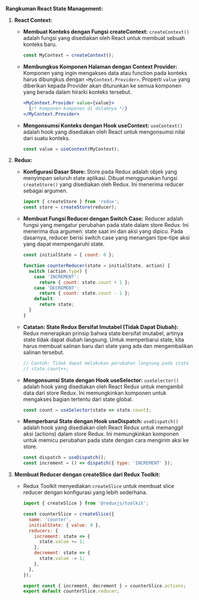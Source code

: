 
**Rangkuman React State Management:**

1. **React Context:**
   - **Membuat Konteks dengan Fungsi createContext:**
		`createContext()` adalah fungsi yang disediakan oleh React untuk membuat sebuah konteks baru.
     ```jsx
     const MyContext = createContext();
     ```
   - **Membungkus Komponen Halaman dengan Context Provider:**
	   Komponen yang ingin mengakses data atau function pada konteks harus dibungkus dengan `<MyContext.Provider>`. Properti `value` yang diberikan kepada Provider akan diturunkan ke semua komponen yang berada dalam hirarki konteks tersebut.
     ```jsx
     <MyContext.Provider value={value}>
       {/* Komponen-komponen di dalamnya */}
     </MyContext.Provider>
     ```
   - **Mengonsumsi Konteks dengan Hook useContext:**
	   `useContext()` adalah hook yang disediakan oleh React untuk mengonsumsi nilai dari suatu konteks.
     ```jsx
     const value = useContext(MyContext);
     ```

2. **Redux:**
   - **Konfigurasi Dasar Store:**
	Store pada Redux adalah objek yang menyimpan seluruh state aplikasi. Dibuat menggunakan fungsi `createStore()` yang disediakan oleh Redux. Ini menerima reducer sebagai argumen.
     ```jsx
     import { createStore } from 'redux';
     const store = createStore(reducer);
     ```
   - **Membuat Fungsi Reducer dengan Switch Case:**
	   Reducer adalah fungsi yang mengatur perubahan pada state dalam store Redux. Ini menerima dua argumen: state saat ini dan aksi yang dipicu. Pada dasarnya, reducer berisi switch case yang menangani tipe-tipe aksi yang dapat mempengaruhi state.
     ```jsx
     const initialState = { count: 0 };

     function counterReducer(state = initialState, action) {
       switch (action.type) {
         case 'INCREMENT':
           return { count: state.count + 1 };
         case 'DECREMENT':
           return { count: state.count - 1 };
         default:
           return state;
       }
     }
     ```
   - **Catatan: State Redux Bersifat Imutabel (Tidak Dapat Diubah):**
	   Redux menerapkan prinsip bahwa state bersifat imutabel, artinya state tidak dapat diubah langsung. Untuk memperbarui state, kita harus membuat salinan baru dari state yang ada dan mengembalikan salinan tersebut.
     ```jsx
     // Contoh: Tidak dapat melakukan perubahan langsung pada state
     // state.count++;
     ```
   - **Mengonsumsi State dengan Hook useSelector:**
	   `useSelector()` adalah hook yang disediakan oleh React Redux untuk mengambil data dari store Redux. Ini memungkinkan komponen untuk mengakses bagian tertentu dari state global.
     ```jsx
     const count = useSelector(state => state.count);
     ```
   - **Memperbarui State dengan Hook useDispatch:**
	   `useDispatch()` adalah hook yang disediakan oleh React Redux untuk memanggil aksi (actions) dalam store Redux. Ini memungkinkan komponen untuk memicu perubahan pada state dengan cara mengirim aksi ke store.
     ```jsx
     const dispatch = useDispatch();
     const increment = () => dispatch({ type: 'INCREMENT' });
     ```

3. **Membuat Reducer dengan createSlice dari Redux Toolkit:**
   - Redux Toolkit menyediakan `createSlice` untuk membuat slice reducer dengan konfigurasi yang lebih sederhana.
	   ```jsx
	   import { createSlice } from '@reduxjs/toolkit';

	   const counterSlice = createSlice({
	     name: 'counter',
	     initialState: { value: 0 },
	     reducers: {
	       increment: state => {
	         state.value += 1;
	       },
	       decrement: state => {
	         state.value -= 1;
	       },
	     },
	   });

	   export const { increment, decrement } = counterSlice.actions;
	   export default counterSlice.reducer;
	   ```

